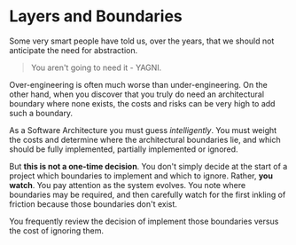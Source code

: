 # Layers and Boundaries

Some very smart people have told us, over the years, that we should not anticipate the need for abstraction.

> You aren't going to need it - YAGNI.

Over-engineering is often much worse than under-engineering. On the other hand, when you discover that you truly do need an architectural boundary where none exists, the costs and risks can be very high to add such a boundary.

As a Software Architecture you must guess _intelligently_. You must weight the costs and determine where the architectural boundaries lie, and which should be fully implemented, partially implemented or ignored.

But __this is not a one-time decision__. You don't simply decide at the start of a project which boundaries to implement and which to ignore. Rather, __you watch__. You pay attention as the system evolves. You note where boundaries may be required, and then carefully watch for the first inkling of friction because those boundaries don't exist.

You frequently review the decision of implement those boundaries versus the cost of ignoring them.